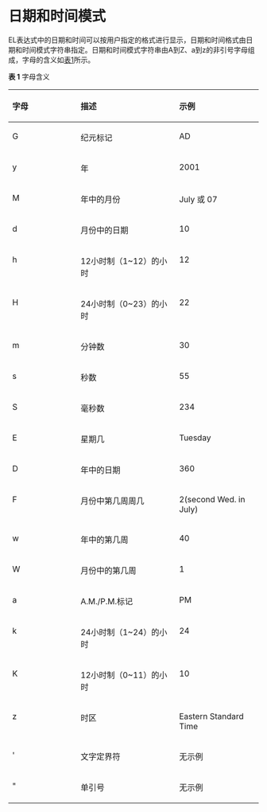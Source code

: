 # 日期和时间模式<a name="dayu_01_0496"></a>

EL表达式中的日期和时间可以按用户指定的格式进行显示，日期和时间格式由日期和时间模式字符串指定。日期和时间模式字符串由A到Z、a到z的非引号字母组成，字母的含义如[表1](#zh-cn_topic_0132998733_table5464612155214)所示。

**表 1**  字母含义

<a name="zh-cn_topic_0132998733_table5464612155214"></a>
<table><thead align="left"><tr id="zh-cn_topic_0132998733_row24646122529"><th class="cellrowborder" valign="top" width="27.272727272727277%" id="mcps1.2.4.1.1"><p id="zh-cn_topic_0132998733_p04641212165215"><a name="zh-cn_topic_0132998733_p04641212165215"></a><a name="zh-cn_topic_0132998733_p04641212165215"></a>字母</p>
</th>
<th class="cellrowborder" valign="top" width="39.3939393939394%" id="mcps1.2.4.1.2"><p id="zh-cn_topic_0132998733_p246491255210"><a name="zh-cn_topic_0132998733_p246491255210"></a><a name="zh-cn_topic_0132998733_p246491255210"></a>描述</p>
</th>
<th class="cellrowborder" valign="top" width="33.333333333333336%" id="mcps1.2.4.1.3"><p id="zh-cn_topic_0132998733_p44641712195210"><a name="zh-cn_topic_0132998733_p44641712195210"></a><a name="zh-cn_topic_0132998733_p44641712195210"></a>示例</p>
</th>
</tr>
</thead>
<tbody><tr id="zh-cn_topic_0132998733_row9464181210525"><td class="cellrowborder" valign="top" width="27.272727272727277%" headers="mcps1.2.4.1.1 "><p id="zh-cn_topic_0132998733_p8464171225211"><a name="zh-cn_topic_0132998733_p8464171225211"></a><a name="zh-cn_topic_0132998733_p8464171225211"></a>G</p>
</td>
<td class="cellrowborder" valign="top" width="39.3939393939394%" headers="mcps1.2.4.1.2 "><p id="zh-cn_topic_0132998733_p17464141218524"><a name="zh-cn_topic_0132998733_p17464141218524"></a><a name="zh-cn_topic_0132998733_p17464141218524"></a>纪元标记</p>
</td>
<td class="cellrowborder" valign="top" width="33.333333333333336%" headers="mcps1.2.4.1.3 "><p id="zh-cn_topic_0132998733_p446491210524"><a name="zh-cn_topic_0132998733_p446491210524"></a><a name="zh-cn_topic_0132998733_p446491210524"></a>AD</p>
</td>
</tr>
<tr id="zh-cn_topic_0132998733_row2464112175216"><td class="cellrowborder" valign="top" width="27.272727272727277%" headers="mcps1.2.4.1.1 "><p id="zh-cn_topic_0132998733_p8464012175211"><a name="zh-cn_topic_0132998733_p8464012175211"></a><a name="zh-cn_topic_0132998733_p8464012175211"></a>y</p>
</td>
<td class="cellrowborder" valign="top" width="39.3939393939394%" headers="mcps1.2.4.1.2 "><p id="zh-cn_topic_0132998733_p1446431216522"><a name="zh-cn_topic_0132998733_p1446431216522"></a><a name="zh-cn_topic_0132998733_p1446431216522"></a>年</p>
</td>
<td class="cellrowborder" valign="top" width="33.333333333333336%" headers="mcps1.2.4.1.3 "><p id="zh-cn_topic_0132998733_p14464612155217"><a name="zh-cn_topic_0132998733_p14464612155217"></a><a name="zh-cn_topic_0132998733_p14464612155217"></a>2001</p>
</td>
</tr>
<tr id="zh-cn_topic_0132998733_row2464612195218"><td class="cellrowborder" valign="top" width="27.272727272727277%" headers="mcps1.2.4.1.1 "><p id="zh-cn_topic_0132998733_p19464191218525"><a name="zh-cn_topic_0132998733_p19464191218525"></a><a name="zh-cn_topic_0132998733_p19464191218525"></a>M</p>
</td>
<td class="cellrowborder" valign="top" width="39.3939393939394%" headers="mcps1.2.4.1.2 "><p id="zh-cn_topic_0132998733_p174641212135212"><a name="zh-cn_topic_0132998733_p174641212135212"></a><a name="zh-cn_topic_0132998733_p174641212135212"></a>年中的月份</p>
</td>
<td class="cellrowborder" valign="top" width="33.333333333333336%" headers="mcps1.2.4.1.3 "><p id="zh-cn_topic_0132998733_p3464112115217"><a name="zh-cn_topic_0132998733_p3464112115217"></a><a name="zh-cn_topic_0132998733_p3464112115217"></a>July 或 07</p>
</td>
</tr>
<tr id="zh-cn_topic_0132998733_row1746451295210"><td class="cellrowborder" valign="top" width="27.272727272727277%" headers="mcps1.2.4.1.1 "><p id="zh-cn_topic_0132998733_p6464612145212"><a name="zh-cn_topic_0132998733_p6464612145212"></a><a name="zh-cn_topic_0132998733_p6464612145212"></a>d</p>
</td>
<td class="cellrowborder" valign="top" width="39.3939393939394%" headers="mcps1.2.4.1.2 "><p id="zh-cn_topic_0132998733_p44643125528"><a name="zh-cn_topic_0132998733_p44643125528"></a><a name="zh-cn_topic_0132998733_p44643125528"></a>月份中的日期</p>
</td>
<td class="cellrowborder" valign="top" width="33.333333333333336%" headers="mcps1.2.4.1.3 "><p id="zh-cn_topic_0132998733_p146415128523"><a name="zh-cn_topic_0132998733_p146415128523"></a><a name="zh-cn_topic_0132998733_p146415128523"></a>10</p>
</td>
</tr>
<tr id="zh-cn_topic_0132998733_row44646120525"><td class="cellrowborder" valign="top" width="27.272727272727277%" headers="mcps1.2.4.1.1 "><p id="zh-cn_topic_0132998733_p746451265215"><a name="zh-cn_topic_0132998733_p746451265215"></a><a name="zh-cn_topic_0132998733_p746451265215"></a>h</p>
</td>
<td class="cellrowborder" valign="top" width="39.3939393939394%" headers="mcps1.2.4.1.2 "><p id="zh-cn_topic_0132998733_p114649122522"><a name="zh-cn_topic_0132998733_p114649122522"></a><a name="zh-cn_topic_0132998733_p114649122522"></a>12小时制（1~12）的小时</p>
</td>
<td class="cellrowborder" valign="top" width="33.333333333333336%" headers="mcps1.2.4.1.3 "><p id="zh-cn_topic_0132998733_p4464181217521"><a name="zh-cn_topic_0132998733_p4464181217521"></a><a name="zh-cn_topic_0132998733_p4464181217521"></a>12</p>
</td>
</tr>
<tr id="zh-cn_topic_0132998733_row2464191219529"><td class="cellrowborder" valign="top" width="27.272727272727277%" headers="mcps1.2.4.1.1 "><p id="zh-cn_topic_0132998733_p1546451225218"><a name="zh-cn_topic_0132998733_p1546451225218"></a><a name="zh-cn_topic_0132998733_p1546451225218"></a>H</p>
</td>
<td class="cellrowborder" valign="top" width="39.3939393939394%" headers="mcps1.2.4.1.2 "><p id="zh-cn_topic_0132998733_p18464121212522"><a name="zh-cn_topic_0132998733_p18464121212522"></a><a name="zh-cn_topic_0132998733_p18464121212522"></a>24小时制（0~23）的小时</p>
</td>
<td class="cellrowborder" valign="top" width="33.333333333333336%" headers="mcps1.2.4.1.3 "><p id="zh-cn_topic_0132998733_p54645122525"><a name="zh-cn_topic_0132998733_p54645122525"></a><a name="zh-cn_topic_0132998733_p54645122525"></a>22</p>
</td>
</tr>
<tr id="zh-cn_topic_0132998733_row2046421220524"><td class="cellrowborder" valign="top" width="27.272727272727277%" headers="mcps1.2.4.1.1 "><p id="zh-cn_topic_0132998733_p8464161218523"><a name="zh-cn_topic_0132998733_p8464161218523"></a><a name="zh-cn_topic_0132998733_p8464161218523"></a>m</p>
</td>
<td class="cellrowborder" valign="top" width="39.3939393939394%" headers="mcps1.2.4.1.2 "><p id="zh-cn_topic_0132998733_p1446461217523"><a name="zh-cn_topic_0132998733_p1446461217523"></a><a name="zh-cn_topic_0132998733_p1446461217523"></a>分钟数</p>
</td>
<td class="cellrowborder" valign="top" width="33.333333333333336%" headers="mcps1.2.4.1.3 "><p id="zh-cn_topic_0132998733_p174641912165211"><a name="zh-cn_topic_0132998733_p174641912165211"></a><a name="zh-cn_topic_0132998733_p174641912165211"></a>30</p>
</td>
</tr>
<tr id="zh-cn_topic_0132998733_row246451235210"><td class="cellrowborder" valign="top" width="27.272727272727277%" headers="mcps1.2.4.1.1 "><p id="zh-cn_topic_0132998733_p346431218524"><a name="zh-cn_topic_0132998733_p346431218524"></a><a name="zh-cn_topic_0132998733_p346431218524"></a>s</p>
</td>
<td class="cellrowborder" valign="top" width="39.3939393939394%" headers="mcps1.2.4.1.2 "><p id="zh-cn_topic_0132998733_p1046415121524"><a name="zh-cn_topic_0132998733_p1046415121524"></a><a name="zh-cn_topic_0132998733_p1046415121524"></a>秒数</p>
</td>
<td class="cellrowborder" valign="top" width="33.333333333333336%" headers="mcps1.2.4.1.3 "><p id="zh-cn_topic_0132998733_p8464151215218"><a name="zh-cn_topic_0132998733_p8464151215218"></a><a name="zh-cn_topic_0132998733_p8464151215218"></a>55</p>
</td>
</tr>
<tr id="zh-cn_topic_0132998733_row4464101210525"><td class="cellrowborder" valign="top" width="27.272727272727277%" headers="mcps1.2.4.1.1 "><p id="zh-cn_topic_0132998733_p34642012175217"><a name="zh-cn_topic_0132998733_p34642012175217"></a><a name="zh-cn_topic_0132998733_p34642012175217"></a>S</p>
</td>
<td class="cellrowborder" valign="top" width="39.3939393939394%" headers="mcps1.2.4.1.2 "><p id="zh-cn_topic_0132998733_p146415129527"><a name="zh-cn_topic_0132998733_p146415129527"></a><a name="zh-cn_topic_0132998733_p146415129527"></a>毫秒数</p>
</td>
<td class="cellrowborder" valign="top" width="33.333333333333336%" headers="mcps1.2.4.1.3 "><p id="zh-cn_topic_0132998733_p4464121213525"><a name="zh-cn_topic_0132998733_p4464121213525"></a><a name="zh-cn_topic_0132998733_p4464121213525"></a>234</p>
</td>
</tr>
<tr id="zh-cn_topic_0132998733_row046414122520"><td class="cellrowborder" valign="top" width="27.272727272727277%" headers="mcps1.2.4.1.1 "><p id="zh-cn_topic_0132998733_p44641612185217"><a name="zh-cn_topic_0132998733_p44641612185217"></a><a name="zh-cn_topic_0132998733_p44641612185217"></a>E</p>
</td>
<td class="cellrowborder" valign="top" width="39.3939393939394%" headers="mcps1.2.4.1.2 "><p id="zh-cn_topic_0132998733_p19464141214529"><a name="zh-cn_topic_0132998733_p19464141214529"></a><a name="zh-cn_topic_0132998733_p19464141214529"></a>星期几</p>
</td>
<td class="cellrowborder" valign="top" width="33.333333333333336%" headers="mcps1.2.4.1.3 "><p id="zh-cn_topic_0132998733_p646461219527"><a name="zh-cn_topic_0132998733_p646461219527"></a><a name="zh-cn_topic_0132998733_p646461219527"></a>Tuesday</p>
</td>
</tr>
<tr id="zh-cn_topic_0132998733_row34645127522"><td class="cellrowborder" valign="top" width="27.272727272727277%" headers="mcps1.2.4.1.1 "><p id="zh-cn_topic_0132998733_p1846411225210"><a name="zh-cn_topic_0132998733_p1846411225210"></a><a name="zh-cn_topic_0132998733_p1846411225210"></a>D</p>
</td>
<td class="cellrowborder" valign="top" width="39.3939393939394%" headers="mcps1.2.4.1.2 "><p id="zh-cn_topic_0132998733_p134641212155210"><a name="zh-cn_topic_0132998733_p134641212155210"></a><a name="zh-cn_topic_0132998733_p134641212155210"></a>年中的日期</p>
</td>
<td class="cellrowborder" valign="top" width="33.333333333333336%" headers="mcps1.2.4.1.3 "><p id="zh-cn_topic_0132998733_p1746419127529"><a name="zh-cn_topic_0132998733_p1746419127529"></a><a name="zh-cn_topic_0132998733_p1746419127529"></a>360</p>
</td>
</tr>
<tr id="zh-cn_topic_0132998733_row19464111285220"><td class="cellrowborder" valign="top" width="27.272727272727277%" headers="mcps1.2.4.1.1 "><p id="zh-cn_topic_0132998733_p16464131215211"><a name="zh-cn_topic_0132998733_p16464131215211"></a><a name="zh-cn_topic_0132998733_p16464131215211"></a>F</p>
</td>
<td class="cellrowborder" valign="top" width="39.3939393939394%" headers="mcps1.2.4.1.2 "><p id="zh-cn_topic_0132998733_p1046417124524"><a name="zh-cn_topic_0132998733_p1046417124524"></a><a name="zh-cn_topic_0132998733_p1046417124524"></a>月份中第几周周几</p>
</td>
<td class="cellrowborder" valign="top" width="33.333333333333336%" headers="mcps1.2.4.1.3 "><p id="zh-cn_topic_0132998733_p546411218524"><a name="zh-cn_topic_0132998733_p546411218524"></a><a name="zh-cn_topic_0132998733_p546411218524"></a>2(second Wed. in July)</p>
</td>
</tr>
<tr id="zh-cn_topic_0132998733_row8464161212524"><td class="cellrowborder" valign="top" width="27.272727272727277%" headers="mcps1.2.4.1.1 "><p id="zh-cn_topic_0132998733_p7464812175213"><a name="zh-cn_topic_0132998733_p7464812175213"></a><a name="zh-cn_topic_0132998733_p7464812175213"></a>w</p>
</td>
<td class="cellrowborder" valign="top" width="39.3939393939394%" headers="mcps1.2.4.1.2 "><p id="zh-cn_topic_0132998733_p169984311186"><a name="zh-cn_topic_0132998733_p169984311186"></a><a name="zh-cn_topic_0132998733_p169984311186"></a>年中的第几周</p>
</td>
<td class="cellrowborder" valign="top" width="33.333333333333336%" headers="mcps1.2.4.1.3 "><p id="zh-cn_topic_0132998733_p7464612105211"><a name="zh-cn_topic_0132998733_p7464612105211"></a><a name="zh-cn_topic_0132998733_p7464612105211"></a>40</p>
</td>
</tr>
<tr id="zh-cn_topic_0132998733_row17464212125212"><td class="cellrowborder" valign="top" width="27.272727272727277%" headers="mcps1.2.4.1.1 "><p id="zh-cn_topic_0132998733_p946401245212"><a name="zh-cn_topic_0132998733_p946401245212"></a><a name="zh-cn_topic_0132998733_p946401245212"></a>W</p>
</td>
<td class="cellrowborder" valign="top" width="39.3939393939394%" headers="mcps1.2.4.1.2 "><p id="zh-cn_topic_0132998733_p935884014181"><a name="zh-cn_topic_0132998733_p935884014181"></a><a name="zh-cn_topic_0132998733_p935884014181"></a>月份中的第几周</p>
</td>
<td class="cellrowborder" valign="top" width="33.333333333333336%" headers="mcps1.2.4.1.3 "><p id="zh-cn_topic_0132998733_p154646120527"><a name="zh-cn_topic_0132998733_p154646120527"></a><a name="zh-cn_topic_0132998733_p154646120527"></a>1</p>
</td>
</tr>
<tr id="zh-cn_topic_0132998733_row246431210521"><td class="cellrowborder" valign="top" width="27.272727272727277%" headers="mcps1.2.4.1.1 "><p id="zh-cn_topic_0132998733_p646491210521"><a name="zh-cn_topic_0132998733_p646491210521"></a><a name="zh-cn_topic_0132998733_p646491210521"></a>a</p>
</td>
<td class="cellrowborder" valign="top" width="39.3939393939394%" headers="mcps1.2.4.1.2 "><p id="zh-cn_topic_0132998733_p10464412185213"><a name="zh-cn_topic_0132998733_p10464412185213"></a><a name="zh-cn_topic_0132998733_p10464412185213"></a>A.M./P.M.标记</p>
</td>
<td class="cellrowborder" valign="top" width="33.333333333333336%" headers="mcps1.2.4.1.3 "><p id="zh-cn_topic_0132998733_p146491210527"><a name="zh-cn_topic_0132998733_p146491210527"></a><a name="zh-cn_topic_0132998733_p146491210527"></a>PM</p>
</td>
</tr>
<tr id="zh-cn_topic_0132998733_row946471275212"><td class="cellrowborder" valign="top" width="27.272727272727277%" headers="mcps1.2.4.1.1 "><p id="zh-cn_topic_0132998733_p846413126523"><a name="zh-cn_topic_0132998733_p846413126523"></a><a name="zh-cn_topic_0132998733_p846413126523"></a>k</p>
</td>
<td class="cellrowborder" valign="top" width="39.3939393939394%" headers="mcps1.2.4.1.2 "><p id="zh-cn_topic_0132998733_p17464171255216"><a name="zh-cn_topic_0132998733_p17464171255216"></a><a name="zh-cn_topic_0132998733_p17464171255216"></a>24小时制（1~24）的小时</p>
</td>
<td class="cellrowborder" valign="top" width="33.333333333333336%" headers="mcps1.2.4.1.3 "><p id="zh-cn_topic_0132998733_p94641812185220"><a name="zh-cn_topic_0132998733_p94641812185220"></a><a name="zh-cn_topic_0132998733_p94641812185220"></a>24</p>
</td>
</tr>
<tr id="zh-cn_topic_0132998733_row1646417126521"><td class="cellrowborder" valign="top" width="27.272727272727277%" headers="mcps1.2.4.1.1 "><p id="zh-cn_topic_0132998733_p184641812205215"><a name="zh-cn_topic_0132998733_p184641812205215"></a><a name="zh-cn_topic_0132998733_p184641812205215"></a>K</p>
</td>
<td class="cellrowborder" valign="top" width="39.3939393939394%" headers="mcps1.2.4.1.2 "><p id="zh-cn_topic_0132998733_p2464141220522"><a name="zh-cn_topic_0132998733_p2464141220522"></a><a name="zh-cn_topic_0132998733_p2464141220522"></a>12小时制（0~11）的小时</p>
</td>
<td class="cellrowborder" valign="top" width="33.333333333333336%" headers="mcps1.2.4.1.3 "><p id="zh-cn_topic_0132998733_p184647124525"><a name="zh-cn_topic_0132998733_p184647124525"></a><a name="zh-cn_topic_0132998733_p184647124525"></a>10</p>
</td>
</tr>
<tr id="zh-cn_topic_0132998733_row17464612165210"><td class="cellrowborder" valign="top" width="27.272727272727277%" headers="mcps1.2.4.1.1 "><p id="zh-cn_topic_0132998733_p4464161245215"><a name="zh-cn_topic_0132998733_p4464161245215"></a><a name="zh-cn_topic_0132998733_p4464161245215"></a>z</p>
</td>
<td class="cellrowborder" valign="top" width="39.3939393939394%" headers="mcps1.2.4.1.2 "><p id="zh-cn_topic_0132998733_p8464112205217"><a name="zh-cn_topic_0132998733_p8464112205217"></a><a name="zh-cn_topic_0132998733_p8464112205217"></a>时区</p>
</td>
<td class="cellrowborder" valign="top" width="33.333333333333336%" headers="mcps1.2.4.1.3 "><p id="zh-cn_topic_0132998733_p144641122523"><a name="zh-cn_topic_0132998733_p144641122523"></a><a name="zh-cn_topic_0132998733_p144641122523"></a>Eastern Standard Time</p>
</td>
</tr>
<tr id="zh-cn_topic_0132998733_row4464111295218"><td class="cellrowborder" valign="top" width="27.272727272727277%" headers="mcps1.2.4.1.1 "><p id="zh-cn_topic_0132998733_p346451235212"><a name="zh-cn_topic_0132998733_p346451235212"></a><a name="zh-cn_topic_0132998733_p346451235212"></a>'</p>
</td>
<td class="cellrowborder" valign="top" width="39.3939393939394%" headers="mcps1.2.4.1.2 "><p id="zh-cn_topic_0132998733_p9464121295219"><a name="zh-cn_topic_0132998733_p9464121295219"></a><a name="zh-cn_topic_0132998733_p9464121295219"></a>文字定界符</p>
</td>
<td class="cellrowborder" valign="top" width="33.333333333333336%" headers="mcps1.2.4.1.3 "><p id="zh-cn_topic_0132998733_p2464712115218"><a name="zh-cn_topic_0132998733_p2464712115218"></a><a name="zh-cn_topic_0132998733_p2464712115218"></a>无示例</p>
</td>
</tr>
<tr id="zh-cn_topic_0132998733_row171953212228"><td class="cellrowborder" valign="top" width="27.272727272727277%" headers="mcps1.2.4.1.1 "><p id="zh-cn_topic_0132998733_p1119562152215"><a name="zh-cn_topic_0132998733_p1119562152215"></a><a name="zh-cn_topic_0132998733_p1119562152215"></a>"</p>
</td>
<td class="cellrowborder" valign="top" width="39.3939393939394%" headers="mcps1.2.4.1.2 "><p id="zh-cn_topic_0132998733_p219510210220"><a name="zh-cn_topic_0132998733_p219510210220"></a><a name="zh-cn_topic_0132998733_p219510210220"></a>单引号</p>
</td>
<td class="cellrowborder" valign="top" width="33.333333333333336%" headers="mcps1.2.4.1.3 "><p id="zh-cn_topic_0132998733_p41954219220"><a name="zh-cn_topic_0132998733_p41954219220"></a><a name="zh-cn_topic_0132998733_p41954219220"></a>无示例</p>
</td>
</tr>
</tbody>
</table>

